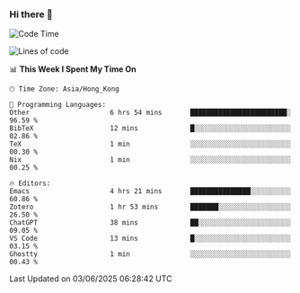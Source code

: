 ### Hi there 👋

<!--
**nicehiro/nicehiro** is a ✨ _special_ ✨ repository because its `README.md` (this file) appears on your GitHub profile.

Here are some ideas to get you started:

- 🔭 I’m currently working on ...
- 🌱 I’m currently learning ...
- 👯 I’m looking to collaborate on ...
- 🤔 I’m looking for help with ...
- 💬 Ask me about ...
- 📫 How to reach me: ...
- 😄 Pronouns: ...
- ⚡ Fun fact: ...
-->

<!--START_SECTION:waka-->
![Code Time](http://img.shields.io/badge/Code%20Time-693%20hrs%2054%20mins-blue)

![Lines of code](https://img.shields.io/badge/From%20Hello%20World%20I%27ve%20Written-1.7%20million%20lines%20of%20code-blue)

📊 **This Week I Spent My Time On** 

```text
🕑︎ Time Zone: Asia/Hong_Kong

💬 Programming Languages: 
Other                    6 hrs 54 mins       ████████████████████████░   96.59 % 
BibTeX                   12 mins             █░░░░░░░░░░░░░░░░░░░░░░░░   02.86 % 
TeX                      1 min               ░░░░░░░░░░░░░░░░░░░░░░░░░   00.30 % 
Nix                      1 min               ░░░░░░░░░░░░░░░░░░░░░░░░░   00.25 % 

🔥 Editors: 
Emacs                    4 hrs 21 mins       ███████████████░░░░░░░░░░   60.86 % 
Zotero                   1 hr 53 mins        ███████░░░░░░░░░░░░░░░░░░   26.50 % 
ChatGPT                  38 mins             ██░░░░░░░░░░░░░░░░░░░░░░░   09.05 % 
VS Code                  13 mins             █░░░░░░░░░░░░░░░░░░░░░░░░   03.15 % 
Ghostty                  1 min               ░░░░░░░░░░░░░░░░░░░░░░░░░   00.43 % 
```


 Last Updated on 03/06/2025 06:28:42 UTC
<!--END_SECTION:waka-->
